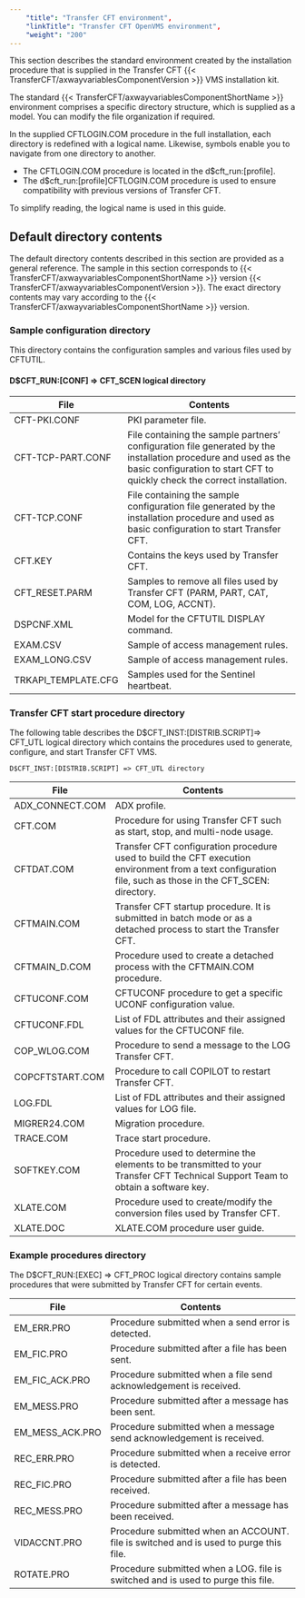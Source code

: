 ```yaml
---
    "title": "Transfer CFT environment",
    "linkTitle": "Transfer CFT OpenVMS environment",
    "weight": "200"
---
```

This section describes the standard environment created by the installation procedure that is supplied in the Transfer CFT {{< TransferCFT/axwayvariablesComponentVersion  >}} VMS installation kit.

The standard {{< TransferCFT/axwayvariablesComponentShortName  >}} environment comprises a specific directory structure, which is supplied as a model. You can modify the file organization if required.

In the supplied CFTLOGIN.COM procedure in the full installation, each directory is redefined with a logical name. Likewise, symbols enable you to navigate from one directory to another.

- The CFTLOGIN.COM procedure is located in the d$cft_run:[profile].
- The d$cft_run:[profile]CFTLOGIN.COM procedure is used to ensure compatibility with previous versions of Transfer CFT.

To simplify reading, the logical name is used in this guide.

Default directory contents
--------------------------

The default directory contents described in this section are provided as a general reference. The sample in this section corresponds to {{< TransferCFT/axwayvariablesComponentShortName  >}} version {{< TransferCFT/axwayvariablesComponentVersion  >}}. The exact directory contents may vary according to the {{< TransferCFT/axwayvariablesComponentShortName  >}} version.

### Sample configuration directory

This directory contains the configuration samples and various files used by CFTUTIL.

#### D$CFT_RUN:[CONF] =&gt; CFT_SCEN logical directory


| File  | Contents  |
| --- | --- |
| CFT-PKI.CONF  | PKI parameter file.  |
| CFT-TCP-PART.CONF  | File containing the sample partners’ configuration file generated by the installation procedure and used as the basic configuration to start CFT to quickly check the correct installation.  |
| CFT-TCP.CONF  | File containing the sample configuration file generated by the installation procedure and used as basic configuration to start Transfer CFT.  |
| CFT.KEY  | Contains the keys used by Transfer CFT.  |
| CFT_RESET.PARM  | Samples to remove all files used by Transfer CFT (PARM, PART, CAT, COM, LOG, ACCNT).  |
| DSPCNF.XML  | Model for the CFTUTIL DISPLAY command.  |
| EXAM.CSV  | Sample of access management rules.  |
| EXAM_LONG.CSV  | Sample of access management rules.  |
| TRKAPI_TEMPLATE.CFG  | Samples used for the Sentinel heartbeat.  |


### Transfer CFT start procedure directory

The following table describes the D$CFT_INST:[DISTRIB.SCRIPT]=&gt; CFT_UTL logical directory which contains the procedures used to generate, configure, and start Transfer CFT VMS.

```
D$CFT_INST:[DISTRIB.SCRIPT] => CFT_UTL directory
```


| File  | Contents  |
| --- | --- |
| ADX_CONNECT.COM  | ADX profile.  |
| CFT.COM  | Procedure for using Transfer CFT such as start, stop, and multi-node usage.  |
| CFTDAT.COM  | Transfer CFT configuration procedure used to build the CFT execution environment from a text configuration file, such as those in the CFT_SCEN: directory.  |
| CFTMAIN.COM  | Transfer CFT startup procedure. It is submitted in batch mode or as a detached process to start the Transfer CFT.  |
| CFTMAIN_D.COM  | Procedure used to create a detached process with the CFTMAIN.COM procedure.  |
| CFTUCONF.COM  | CFTUCONF procedure to get a specific UCONF configuration value.  |
| CFTUCONF.FDL  | List of FDL attributes and their assigned values for the CFTUCONF file.  |
| COP_WLOG.COM  | Procedure to send a message to the LOG Transfer CFT.  |
| COPCFTSTART.COM  | Procedure to call COPILOT to restart Transfer CFT.  |
| LOG.FDL  | List of FDL attributes and their assigned values for LOG file.  |
| MIGRER24.COM  | Migration procedure.  |
| TRACE.COM  | Trace start procedure.  |
| SOFTKEY.COM  | Procedure used to determine the elements to be transmitted to your Transfer CFT Technical Support Team to obtain a software key.  |
| XLATE.COM  | Procedure used to create/modify the conversion files used by Transfer CFT.  |
| XLATE.DOC  | XLATE.COM procedure user guide.  |


### Example procedures directory

The D$CFT_RUN:[EXEC] =&gt; CFT_PROC logical directory contains sample procedures that were submitted by Transfer CFT for certain events.


| File  | Contents  |
| --- | --- |
| EM_ERR.PRO | Procedure submitted when a send error is detected. |
| EM_FIC.PRO | Procedure submitted after a file has been sent. |
| EM_FIC_ACK.PRO | Procedure submitted when a file send acknowledgement is received. |
| EM_MESS.PRO | Procedure submitted after a message has been sent. |
| EM_MESS_ACK.PRO | Procedure submitted when a message send acknowledgement is received. |
| REC_ERR.PRO | Procedure submitted when a receive error is detected. |
| REC_FIC.PRO | Procedure submitted after a file has been received. |
| REC_MESS.PRO | Procedure submitted after a message has been received. |
| VIDACCNT.PRO | Procedure submitted when an ACCOUNT. file is switched and is used to purge this file. |
| ROTATE.PRO  | Procedure submitted when a LOG. file is switched and is used to purge this file. |

